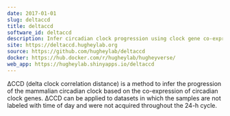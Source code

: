 ```yaml
---
date: 2017-01-01
slug: deltaccd
title: deltaccd
software_id: deltaccd
description: Infer circadian clock progression using clock gene co-expression
site: https://deltaccd.hugheylab.org
source: https://github.com/hugheylab/deltaccd
docker: https://hub.docker.com/r/hugheylab/hugheyverse/
web_app: https://hugheylab.shinyapps.io/deltaccd
---
```


ΔCCD (delta clock correlation distance) is a method to infer the progression of the mammalian circadian clock based on the co-expression of circadian clock genes. ΔCCD can be applied to datasets in which the samples are not labeled with time of day and were not acquired throughout the 24-h cycle.

